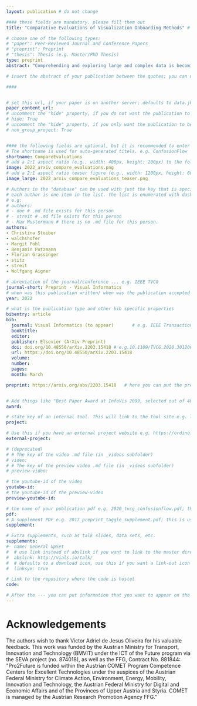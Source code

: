 ```yaml
---
layout: publication # do not change

#### these fields are mandatory. please fill them out
title: "Comparative Evaluations of Visualization Onboarding Methods" # title of your publication 

# choose one of the following types:
# "paper": Peer-Reviewed Journal and Conference Papers
# "preprint": Preprint
# "thesis": Thesis (e.g. Master/PhD Thesis)
type: preprint
abstract: "Comprehending and exploring large and complex data is becoming increasingly important for users in a wide range of application domains. Still, non-experts in visual data analysis often have problems with correctly reading and interpreting information from visualizations that are new to them. To support novices in learning how to use new digital technologies, the concept of onboarding has been successfully applied in other fields and first approaches also exist in the visualization domain. However, empirical evidence on the effectiveness of such approaches is scarce. Therefore, we conducted 3 studies: 1) Firstly, we explored the effect of vis onboarding, using an interactive step-by-step guide, on user performance for four increasingly complex visualization techniques. We performed a between-subject experiment with 596 participants in total. The results showed that there are no significant differences between the answer correctness of the questions with and without onboarding. Furthermore, participants commented that for highly familiar visualization types no onboarding is needed. 2) Second, we performed another study with MTurk workers to assess if there is a difference in user performances on different onboarding types: step-by-step, scrollytelling tutorial, and video tutorial. The study revealed that the video tutorial was ranked as the most positive on average, based on sentiment analysis, followed by the scrollytelling tutorial and the interactive step-by-step guide. 3) For our third study with students, we gathered data on users' experience in using an in-situ scrollytelling for the VA tool. The results showed that they preferred scrollytelling over the tutorial integrated into the landing page. In summary, the in-situ scrollytelling approach works well for visualization onboarding and a video tutorial can help to introduce interaction techniques." 

# insert the abstract of your publication between the quotes; you can use html e.g. to make links (<a></a>) or generate bold (<b></b>) etc. text 

####


# set this url, if your paper is on another server; defaults to data.jku-vds-lab.at
paper_content_url:
# uncomment the "hide" property, if you do not want the publication to be displayed on the website (usually you don't need this)
# hide: True
# uncomment the "hide" property, if you only want the publication to be displayed on your personal page (i.e. publications where you contributed, but does not have anything to do with the Vis Group e.g. Master Thesis,...)
# non_group_project: True


#### the following fields are optional, but it is recommended to enter as much information as possible
# The shortname is used for auto-generated titels. e.g. ConfusionFlow
shortname: CompareEvaluations
# add a 2:1 aspect ratio (e.g., width: 400px, height: 200px) to the folder /assets/images/papers/ e.g. 2020_tvcg_confusionflow.png
image: 2022_arxiv_compare_evaluations.png
# add a 2:1 aspect ratio teaser figure (e.g., width: 1200px, height: 600px) to the folder /assets/images/papers/ e.g. 2020_tvcg_confusionflow_teaser.png
image_large: 2022_arxiv_compare_evaluations_teaser.png

# Authors in the "database" can be used with just the key that is specified in the corresponding .md file (usually it is the lastname in lower case e.g. doe). Authors that do not have an individual page here should be stated with their full name (e.g. John Doe)
# each author is one item in the list. the list is enumerated with dashes ("-")
# e.g:
# authors:
# - doe # .md file exists for this person
# - streit # .md file exists for this person
# - Max Mustermann # there is no .md file for this person.
authors:
- Christina Stoiber
- walchshofer
- Margit Pohl
- Benjamin Potzmann
- Florian Grassinger
- stitz
- streit
- Wolfgang Aigner

# abreviation of the journal/conference ... e.g. IEEE TVCG
journal-short: Preprint - Visual Informatics
# when was this publication written/ when was the publication accepted (e.g. 2020)
year: 2022

# what is the publication type and other bib specific properties
bibentry: article
bib:
  journal: Visual Informatics (to appear)		# e.g. IEEE Transactions on Visualization and Computer Graphics (to appear)
  booktitle:
  editor:
  publisher: Elsevier (ArXiv Preprint)
  doi: doi.org/10.48550/arXiv.2203.15418 # e.g.10.1109/TVCG.2020.3012063
  url: https://doi.org/10.48550/arXiv.2203.15418
  volume: 
  number: 
  pages: 
  month: March

preprint: https://arxiv.org/abs/2203.15418	 # here you can put the preprint link (arxiv.org, osf.io,...) e.g. https://arxiv.org/abs/1910.00969


# Add things like "Best Paper Award at InfoVis 2099, selected out of 4000 submissions"
award:

# state key of an internal tool. This will link to the tool site e.g. lineup (usually not needed)
project: 

# Use this if you have an external project website e.g. https://ordino.caleydoapp.org/
external-project:

# (deprecated)
# # The key of the video .md file (in _videos subfolder)
# video: 
# # The key of the preview video .md file (in _videos subfolder)
# preview-video:

# the youtube-id of the video
youtube-id: 
# the youtube-id of the preview-video
preview-youtube-id: 

# the name of your publication pdf e.g. 2020_tvcg_confusionflow.pdf; this is usually uploaded to the caleydo aws server
pdf: 
# A supplement PDF e.g. 2017_preprint_taggle_supplement.pdf; this is usually uploaded to the caleydo aws server
supplement: 

# Extra supplements, such as talk slides, data sets, etc.
supplements:
#- name: General UpSet
#  # use link instead of abslink if you want to link to the master directory
#  abslink: http://vials.io/talk/
#  # defaults to a download icon, use this if you want a link-out icon
#  linksym: true

# Link to the repository where the code is hostet
code: 

# After the --- you can put information that you want to appear on the website using markdown formatting or HTML. A good example are acknowledgements, extra references, an erratum, etc.
---
```


# Acknowledgements

The authors wish to thank Victor Adriel de Jesus Oliveira for his valuable feedback. This work was funded by the Austrian Ministry for Transport, Innovation and Technology (BMVIT) under the ICT of the Future program via the SEVA project (no. 874018), as well as the FFG, Contract No. 881844: "Pro2Future is funded within the Austrian COMET Program Competence Centers for Excellent Technologies under the auspices of the Austrian Federal Ministry for Climate Action, Environment, Energy, Mobility, Innovation and Technology, the Austrian Federal Ministry for Digital and Economic Affairs and of the Provinces of Upper Austria and Styria. COMET is managed by the Austrian Research Promotion Agency FFG."